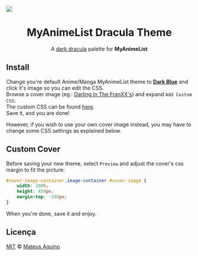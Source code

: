 <img src="./results.gif" align="center"></img>
<h1 align="center">MyAnimeList Dracula Theme</h1>
<p align="center">A <a href="https://github.com/dracula/dracula-theme">dark dracula</a> palette for <strong>MyAnimeList</strong></p>

## Install
Change you're default Anime/Manga MyAnimeList theme to **[Dark Blue](https://myanimelist.net/ownlist/style)** and click it's image so you can edit the CSS.  
Browse a cover image (eg.: [Darling In The FranXX's](./cover.png)) and expand `Add Custom CSS`:  
The custom CSS can be found [here](https://raw.githubusercontent.com/MateusAquino/myanimelist-dracula/master/styles.css).  
Save it, and you are done!  
  
However, if you wish to use your own cover image instead, you may have to change some CSS settings as explained below.

## Custom Cover
Before saving your new theme, select `Preview` and adjust the cover's css margin to fit the picture:


```css
#cover-image-container.image-container #cover-image {
    width: 100%;
    height: 450px;
    margin-top: -240px;
}
```
When you're done, save it and enjoy. 

## Licença

[MIT](./LICENSE) &copy; [Mateus Aquino](https://github.com/MateusAquino)
